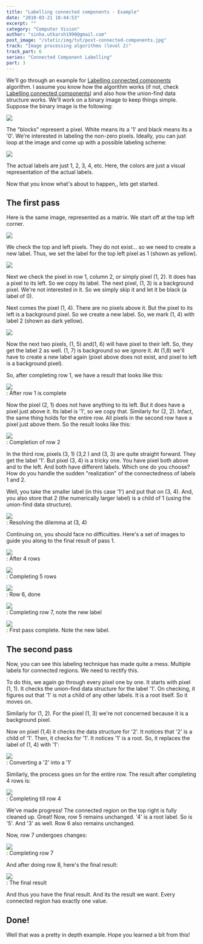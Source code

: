 ```yaml
---
title: "Labelling connected components - Example"
date: "2010-03-21 18:44:53"
excerpt: ""
category: "Computer Vision"
author: "sinha.utkarsh1990@gmail.com"
post_image: "/static/img/tut/post-connected-components.jpg"
track: "Image processing algorithms (level 2)"
track_part: 6
series: "Connected Component Labelling"
part: 3
---
```

We'll go through an example for [Labelling connected components](/tutorials/connected-component-labelling/) algorithm. I assume you know how the algorithm works (if not, check [Labelling connected components](/tutorials/connected-component-labelling/)) and also how the union-find data structure works. We'll work on a binary image to keep things simple. Suppose the binary image is the following: 

![](/static/img/tut/label-example-binary.jpg)

The "blocks" represent a pixel. White means its a '1' and black means its a '0'. We're interested in labeling the non-zero pixels. Ideally, you can just loop at the image and come up with a possible labeling scheme:

![](/static/img/tut/label-binary-final.jpg)

The actual labels are just 1, 2, 3, 4, etc. Here, the colors are just a visual representation of the actual labels.

Now that you know what's about to happen,, lets get started. 

## The first pass

Here is the same image, represented as a matrix. We start off at the top left corner.

![](/static/img/tut/label-binary-matrix1.jpg)

We check the top and left pixels. They do not exist... so we need to create a new label. Thus, we set the label for the top left pixel as 1 (shown as yellow).

![](/static/img/tut/label-step1.jpg)

Next we check the pixel in row 1, column 2, or simply pixel (1, 2). It does has a pixel to its left. So we copy its label. The next pixel, (1, 3) is a background pixel. We're not interested in it. So we simply skip it and let it be black (a label of 0).

Next comes the pixel (1, 4). There are no pixels above it. But the pixel to its left is a background pixel. So we create a new label. So, we mark (1, 4) with label 2 (shown as dark yellow). 

![](/static/img/tut/label-step2.jpg)

Now the next two pixels, (1, 5) and(1, 6) will have pixel to their left. So, they get the label 2 as well. (1, 7) is background so we ignore it. At (1,8) we'll have to create a new label again (pixel above does not exist, and pixel to left is a background pixel). 

So, after completing row 1, we have a result that looks like this:

  
  
![](/static/img/tut/label-step3.jpg)  
: After row 1 is complete  
  

Now the pixel (2, 1) does not have anything to its left. But it does have a pixel just above it. Its label is '1', so we copy that. Similarly for (2, 2). Infact, the same thing holds for the entire row. All pixels in the second row have a pixel just above them. So the result looks like this:

  
  
![](/static/img/tut/label-step4.jpg)  
: Completion of row 2  
  

In the third row, pixels (3, 1) (3,2 ) and (3, 3) are quite straight forward. They get the label '1'. But pixel (3, 4) is a tricky one. You have pixel both above and to the left. And both have different labels. Which one do you choose? How do you handle the sudden "realization" of the connectedness of labels 1 and 2.

Well, you take the smaller label (in this case '1') and put that on (3, 4). And, you also store that 2 (the numerically larger label) is a child of 1 (using the union-find data structure). 

  
  
![](/static/img/tut/label-step5.jpg)  
: Resolving the dilemma at (3, 4)  
  

Continuing on, you should face no difficulties. Here's a set of images to guide you along to the final result of pass 1. 

  
  
![](/static/img/tut/label-step6.jpg)  
: After 4 rows  
  

  
  
![](/static/img/tut/label-step7.jpg)  
: Completing 5 rows  
  

  
  
![](/static/img/tut/label-step8.jpg)  
: Row 6, done  
  

  
  
![](/static/img/tut/label-step9.jpg)  
: Completing row 7, note the new label  
  

  
  
![](/static/img/tut/label-step101.jpg)  
: First pass complete. Note the new label.  
  

## The second pass

Now, you can see this labeling technique has made quite a mess. Multiple labels for connected regions. We need to rectify this.

To do this, we again go through every pixel one by one. It starts with pixel (1, 1). It checks the union-find data structure for the label '1'. On checking, it figures out that '1' is not a child of any other labels. It is a root itself. So it moves on. 

Similarly for (1, 2). For the pixel (1, 3) we're not concerned because it is a background pixel.

Now on pixel (1,4) it checks the data structure for '2'. It notices that '2' is a child of '1'. Then, it checks for '1'. It notices '1' is a root. So, it replaces the label of (1, 4) with '1': 

  
  
![](/static/img/tut/label-step11.jpg)  
: Converting a '2' into a '1'  
  

Similarly, the process goes on for the entire row. The result after completing 4 rows is: 

  
  
![](/static/img/tut/label-step12.jpg)  
: Completing till row 4  
  

We've made progress! The connected region on the top right is fully cleaned up. Great! Now, row 5 remains unchanged. '4' is a root label. So is '5'. And '3' as well. Row 6 also remains unchanged. 

Now, row 7 undergoes changes:

  
  
![](/static/img/tut/label-step13.jpg)  
: Completing row 7  
  

And after doing row 8, here's the final result:

  
  
![](/static/img/tut/label-step14.jpg)  
: The final result  
  

And thus you have the final result. And its the result we want. Every connected region has exactly one value. 

## Done!

Well that was a pretty in depth example. Hope you learned a bit from this!
